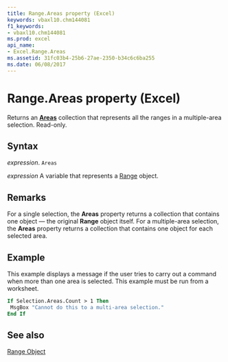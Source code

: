 ```yaml
---
title: Range.Areas property (Excel)
keywords: vbaxl10.chm144081
f1_keywords:
- vbaxl10.chm144081
ms.prod: excel
api_name:
- Excel.Range.Areas
ms.assetid: 31fc03b4-25b6-27ae-2350-b34c6c6ba255
ms.date: 06/08/2017
---
```



# Range.Areas property (Excel)

Returns an  **[Areas](Excel.Areas.md)** collection that represents all the ranges in a multiple-area selection. Read-only.


## Syntax

_expression_. `Areas`

_expression_ A variable that represents a [Range](excel.range-graph-property.md) object.


## Remarks

For a single selection, the  **Areas** property returns a collection that contains one object — the original **Range** object itself. For a multiple-area selection, the **Areas** property returns a collection that contains one object for each selected area.


## Example

This example displays a message if the user tries to carry out a command when more than one area is selected. This example must be run from a worksheet.


```vb
If Selection.Areas.Count > 1 Then 
 MsgBox "Cannot do this to a multi-area selection." 
End If
```


## See also


[Range Object](Excel.Range(object).md)

